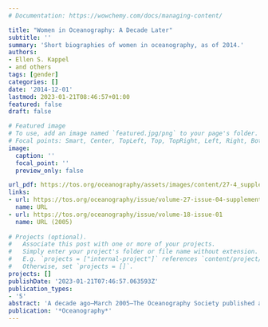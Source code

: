 ```yaml
---
# Documentation: https://wowchemy.com/docs/managing-content/

title: "Women in Oceanography: A Decade Later"
subtitle: ''
summary: 'Short biographies of women in oceanography, as of 2014.'
authors:
- Ellen S. Kappel
- and others
tags: [gender]
categories: []
date: '2014-12-01'
lastmod: 2023-01-21T08:46:57+01:00
featured: false
draft: false

# Featured image
# To use, add an image named `featured.jpg/png` to your page's folder.
# Focal points: Smart, Center, TopLeft, Top, TopRight, Left, Right, BottomLeft, Bottom, BottomRight.
image:
  caption: ''
  focal_point: ''
  preview_only: false

url_pdf: https://tos.org/oceanography/assets/images/content/27-4_supplement.pdf
links:
- url: https://tos.org/oceanography/issue/volume-27-issue-04-supplement
  name: URL
- url: https://tos.org/oceanography/issue/volume-18-issue-01
  name: URL (2005)
  
# Projects (optional).
#   Associate this post with one or more of your projects.
#   Simply enter your project's folder or file name without extension.
#   E.g. `projects = ["internal-project"]` references `content/project/deep-learning/index.md`.
#   Otherwise, set `projects = []`.
projects: []
publishDate: '2023-01-21T07:46:57.063593Z'
publication_types:
- '5'
abstract: 'A decade ago—March 2005—The Oceanography Society published a special issue of Oceanography on "Women in Oceanography." The issue''s goal was to explore why men continued to vastly outnumber women at the higher levels of the field, even as the number of female graduate students grew steadily. We captured our story through statistical measures, longer narratives, articles describing some innovative US programs that were conceived to promote women and retain them in science, technology, engineering and mathematics (STEM) fields, and one-page autobiographical sketches written by women oceanographers. In stitching together this latest compendium, "Women in Oceanography: A Decade Later," the steering committee used the same tools to illuminate both the progress that has been made in addressing career barriers since the last volume was published and areas where further attention might still be needed.'
publication: '*Oceanography*'
---
```

